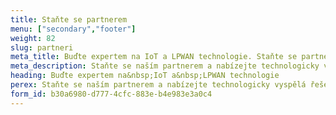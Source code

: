 ```yaml
---
title: Staňte se partnerem
menu: ["secondary","footer"]
weight: 82
slug: partneri
meta_title: Buďte expertem na IoT a LPWAN technologie. Staňte se partnerem HARDWARIO
meta_description: Staňte se naším partnerem a nabízejte technologicky vyspělá řešení pod vlastní značkou.
heading: Buďte expertem na&nbsp;IoT a&nbsp;LPWAN technologie
perex: Staňte se naším partnerem a nabízejte technologicky vyspělá řešení pod vlastní značkou.
form_id: b30a6980-d777-4cfc-883e-b4e983e3a0c4
---
```

